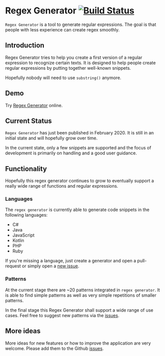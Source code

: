 # Regex Generator [![Build Status](https://github.com/noxone/regex-generator/actions/workflows/test.yml/badge.svg)](https://github.com/noxone/regex-generator/actions)

``Regex Generator`` is a tool to generate regular expressions. The goal is that people with less experience can create regex smoothly.

## Introduction

Regex Generator tries to help you create a first version of a regular expression to recognize certain texts. It is designed to help people create regular expressions by putting together well-known snippets.

Hopefully nobody will need to use ``substring()`` anymore.

## Demo

Try [Regex Generator](https://noxone.github.io/regex-generator/) online.

## Current Status

``Regex Generator`` has just been published in February 2020. It is still in an initial state and will hopefully grow over time.

In the current state, only a few snippets are supported and the focus of development is primarily on handling and a good user guidance.

## Functionality

Hopefully this regex generator continues to grow to eventually support a really wide range of functions and regular expressions.

### Languages

The ``regex generator`` is currently able to generate code snippets in the following languages:

- C#
- Java
- JavaScript
- Kotlin
- PHP
- Ruby

If you're missing a language, just create a generator and open a pull-request or simply open a [new issue](https://github.com/noxone/regex-generator/issues/new?assignees=&labels=New+language&template=add-language.md&title=).

### Patterns

At the current stage there are ~20 patterns integrated in ``regex generator``. It is able to find simple patterns as well as very simple repetitions of smaller patterns.

In the final stage this Regex Generator shall support a wide range of use cases. Feel free to suggest new patterns via the [issues](https://github.com/noxone/regex-generator/issues/new?assignees=&labels=&template=add-pattern.md&title=).

## More ideas

More ideas for new features or how to improve the application are very welcome. Please add them to the Github [issues](https://github.com/noxone/regex-generator/issues).
